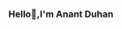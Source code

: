 ### Hello👋,I'm Anant Duhan 

<!--
**AnantDuhan/AnantDuhan** is a ✨ _special_ ✨ repository because its `README.md` (this file) appears on your GitHub profile.

A passionate coder and an aspiring Android Developer. Always eager to learn new technologies and grab some new skills and love to follow my passion on Self-growth. Upcoming Front-End Developer.....
https://camo.githubusercontent.com/7687194d9d1d7b89a4fb6260752e909de6ebbf24eab21c4112a956f59382ffc5/68747470733a2f2f70726f66696c652d636f756e7465722e676c697463682e6d652f73616e736b726974696b686172653134322f636f756e742e737667

Stats:
<img src = "https://github-readme-stats.vercel.app/api?username=AnantDuhan&&show_icons=true&title_color=ffffff&icon_color=bb2acf&text_color=daf7dc&bg_color=151515">


Here are some ideas to get you started:

- 🔭 I’m currently working on ...
- 🌱 I’m currently learning ...
- 👯 I’m looking to collaborate on ...
- 🤔 I’m looking for help with ...
- 💬 Ask me about ...
- 📫 How to reach me: ...
- 😄 Pronouns: ...
- ⚡ Fun fact: ...
-->
